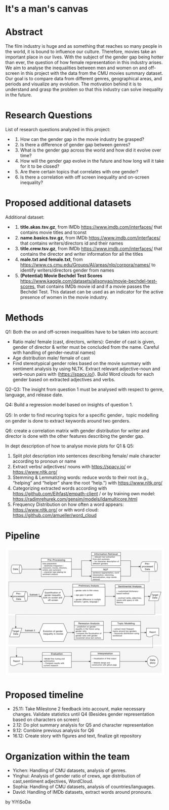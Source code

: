 # It's a man's canvas

# Abstract 

The film industry is huge and as something that reaches so many people in the world, it is bound to influence our culture. Therefore, movies take an important place in our lives. With the subject of the gender gap being hotter than ever, the question of how female representation in this industry arises.  We aim to analyse the inequalities between men and women on and off-screen in this project with the data from the CMU movies summary dataset. Our goal is to compare data from different genres, geographical areas, and periods and visualize any evolution. The motivation behind it is to understand and grasp the problem so that this industry can solve inequality in the future. 


# Research Questions 

List of research questions analyzed in this project:
- 1. How can the gender gap in the movie industry be grasped?
- 2. Is there a difference of gender gap between genres?
- 3. What is the gender gap across the world and how did it evolve over time?
- 4. How will the gender gap evolve in the future and how long will it take for it to be closed?
- 5. Are there certain topics that correlates with one gender?
- 6. Is there a correlation with off screen inequality and on-screen inequality?

# Proposed additional datasets 
Additional dataset: 

- 1. **title.akas.tsv.gz**, from IMDb https://www.imdb.com/interfaces/ that contains movie titles and tconst
- 2. **name.basics.tsv.gz**, from IMDb https://www.imdb.com/interfaces/ that contains writers/directors id and their names
- 3. **title.crew.tsv.gz**, from IMDb https://www.imdb.com/interfaces/ that contains the director and writer information for all the titles
- 4. **male.txt and female.txt**, from https://www.cs.cmu.edu/Groups/AI/areas/nlp/corpora/names/ to identify writers/directors gender from names
- 5. **(Potential) Movie Bechdel Test Scores** https://www.kaggle.com/datasets/alisonyao/movie-bechdel-test-scores, that contains IMDb movie id and if a movie passes the Bechdel Test. This dataset can be used as an indicator for the active presence of women in the movie industry.

# Methods

Q1: Both the on and off-screen inequalities have to be taken into account:
- Ratio male/ female (cast, directors, writers): Gender of cast is given, gender of director & writer must be concluded from the name. Careful with handling of gender-neutral names)
- Age distribution male/ female of cast
- Find stereotypical gender roles based on the movie summary with sentiment analysis by using NLTK. Extract relevant adjective-noun and verb-noun pairs with (https://spacy.io/). Build Word clouds for each gender based on extracted adjectives and verbs.

Q2-Q3: The insight from question 1 must be analysed with respect to genre, language, and release date.

Q4: Build a regression model based on insights of question 1.

Q5: In order to find recuring topics for a specific gender，topic modelling on gender is done to extract keywords around two genders.

Q6: create a correlation matrix with gender distribution for writer and director is done with the other features describing the gender gap.

In dept description of how to analyse movie plots for Q1 & Q5:
1. Split plot description into sentences describing female/ male character according to pronoun or name
2. Extract verbs/ adjectives/ nouns with https://spacy.io/ or https://www.nltk.org/
3. Stemming & Lemmatizing words: reduce words to their root (e.g., “helping” and “helper” share the root “help.”) with https://www.nltk.org/
4. Categorizing extracted words according with https://github.com/Ejhfast/empath-client / or by training own model: https://radimrehurek.com/gensim/models/ldamulticore.html
5. Frequency Distribution on how often a word appears: https://www.nltk.org/ or with word cloud: https://github.com/amueller/word_cloud


# Pipeline
![image](https://github.com/epfl-ada/ada-2022-project-yiyisoda/blob/main/pipeline.png)

# Proposed timeline

- 25.11: 
  Take Milestone 2 feedback into account, make necessary changes. 
  Validate statistics until Q4 (Besides gender representation based on characters on screen)
- 2.12: 
  Do plot summary analysis for Q5 and character representation
- 9.12:
  Combine previous analysis for Q6
- 16.12: 
  Create story with figures and text, finalize git repository

# Organization within the team

- Yichen: Handling of CMU datasets, analysis of genres.
- Yinghui: Analysis of gender ratio of crews, age distribution of cast,sentiment adjectives, WordCloud.
- Sophia: Handling of CMU datasets, analysis of countries/languages.
- David: Handling of IMDb datasets, extract words around pronouns.

by YiYiSoDa
